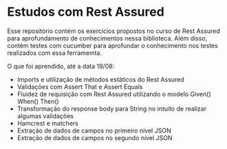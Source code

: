 # Estudos com Rest Assured
Esse repositório contém os exercícios propostos no curso de Rest Assured para aprofundamento de conhecimentos nessa biblioteca. Além disso, contém testes com cucumber para aprofundar o conhecimento nos testes realizados com essa ferramemta.

O que foi aprendido, até a data 19/08:
- Imports e utilização de métodos estáticos do Rest Assured
- Validações com Assert That e Assert Equals
- Fluidez de requisição com Rest Assured utilizando o modelo Given() When() Then()
- Transformação do response body para String no intuito de realizar algumas validações
- Hamcrest e matchers
- Extração de dados de campos no primeiro nível JSON
- Extração de dados de campos no segundo nível JSON 
